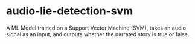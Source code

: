 # audio-lie-detection-svm
A ML Model trained on a Support Vector Machine (SVM), takes an audio signal as an input, and outputs whether the narrated story is true or false.

